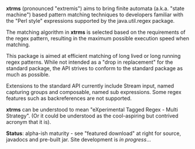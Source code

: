 **xtrms** (pronounced "extremis") aims to bring finite automata (a.k.a. "state machine") based pattern matching techniques to developers familiar with the "Perl style" expressions supported by the java.util.regex package.

The matching algorithm in **xtrms** is selected based on the requirements of the regex pattern, resulting in the maximum possible execution speed when matching.

This package is aimed at efficient matching of long lived or long running regex patterns. While not intended as a "drop in replacement" for the standard package, the API strives to conform to the standard package as much as possible.

Extensions to the standard API currently include Stream input, named capturing groups and composable, named sub expressions. Some regex features such as backreferences are not supported.

**xtrms** can be understood to mean "eXperimental Tagged Regex - Multi Strategy". (Or it could be understood as the cool-aspiring but contrived acronym that it is).

**Status**: alpha-ish maturity - see "featured download" at right for source, javadocs and pre-built jar. Site development is _in progress_...
